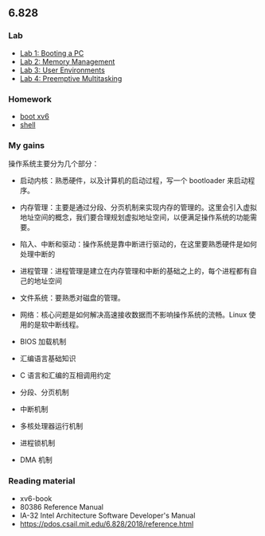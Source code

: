 ## 6.828

### Lab

-   [Lab 1: Booting a PC](./Lab%201:%20Booting%20a%20PC.md)
-   [Lab 2: Memory Management](./Lab%202:%20Memory%20Management.md)
-   [Lab 3: User Environments](./Lab%203:%20User%20Environments.md)
-   [Lab 4: Preemptive Multitasking](./Lab%204:%20Preemptive%20Multitasking.md)

### Homework

-   [boot xv6](./Homework:%20boot%20xv6.md)
-   [shell](./Homework:%20shell.md)

### My gains

操作系统主要分为几个部分：

-   启动内核：熟悉硬件，以及计算机的启动过程，写一个 bootloader 来启动程序。
-   内存管理：主要是通过分段、分页机制来实现内存的管理的。这里会引入虚拟地址空间的概念，我们要合理规划虚拟地址空间，以便满足操作系统的功能需要。
-   陷入、中断和驱动：操作系统是靠中断进行驱动的，在这里要熟悉硬件是如何处理中断的
-   进程管理：进程管理是建立在内存管理和中断的基础之上的，每个进程都有自己的地址空间
-   文件系统：要熟悉对磁盘的管理。
-   网络：核心问题是如何解决高速接收数据而不影响操作系统的流畅。Linux 使用的是软中断线程。

-   BIOS 加载机制
-   汇编语言基础知识
-   C 语言和汇编的互相调用约定
-   分段、分页机制
-   中断机制
-   多核处理器运行机制
-   进程锁机制
-   DMA 机制

### Reading material

-   xv6-book
-   80386 Reference Manual
-   IA-32 Intel Architecture Software Developer's Manual
-   https://pdos.csail.mit.edu/6.828/2018/reference.html
